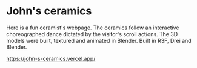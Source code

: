 # John's ceramics

Here is a fun ceramist's webpage.
The ceramics follow an interactive choreographed dance dictated by the visitor's scroll actions.
The 3D models were built, textured and animated in Blender.
Built in R3F, Drei and Blender.

https://john-s-ceramics.vercel.app/
